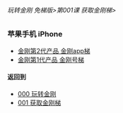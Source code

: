 ###### 玩转金刚 免梯版>第001课 获取金刚梯>


### 苹果手机 iPhone

- [金刚第2代产品 金刚app梯]()
- [金刚第1代产品 金刚号梯]()


#### 返回到
- [000 玩转金刚](https://github.com/a2zitpro/web/blob/master/LadderFree/main.md)
- [001 获取金刚梯](https://github.com/a2zitpro/web/blob/master/LadderFree/GetLadder/GetLadder.md)
